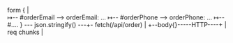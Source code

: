 










form                    {
  |     
  ↦-- #orderEmail -->  orderEmail: ...
  ↦-- #orderPhone -->  orderPhone: ...
  ↦-- #.... 
                        } --- json.stringify() ---+- fetch(/api/order)
                                                  |
                                                  +--body{}-----HTTP----+
                                                                        |
                                                                       req
                                                                      chunks
                                                                        |